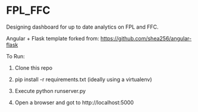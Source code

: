 # FPL_FFC
Designing dashboard for up to date analytics on FPL and FFC.

Angular + Flask template forked from: https://github.com/shea256/angular-flask

To Run:

1. Clone this repo

2. pip install -r requirements.txt (ideally using a virtualenv)

3. Execute python runserver.py

4. Open a browser and got to http://localhost:5000

